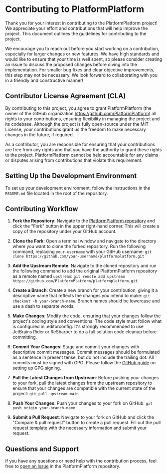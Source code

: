 # Contributing to PlatformPlatform

Thank you for your interest in contributing to the PlatformPlatform project! We appreciate your effort and contributions that will help improve the project. This document outlines the guidelines for contributing to the project.

We encourage you to reach out before you start working on a contribution, especially for larger changes or new features. We have high standards and would like to ensure that your time is well spent, so please consider creating an issue to discuss the proposed changes before diving into the implementation. For smaller bug fixes and clear objective improvements, this step may not be necessary. We look forward to collaborating with you in a friendly and constructive manner!


## Contributor License Agreement (CLA)

By contributing to this project, you agree to grant PlatformPlatform (the owner of the GitHub organization https://github.com/PlatformPlatform)
all rights to your contributions, ensuring flexibility in managing the project and its codebase. Although the project is fully open-source under the MIT License, your contributions grant us the freedom to make necessary changes in the future, if required.

As a contributor, you are responsible for ensuring that your contributions are free from any rights and that you have the authority to grant these rights to the project. PlatformPlatform cannot be held accountable for any claims or disputes arising from contributions that violate this requirement.


## Setting Up the Development Environment

To set up your development environment, follow the instructions in the `README.md` file located in the root of the repository.


## Contributing Workflow

1. **Fork the Repository**: Navigate to the [PlatformPlatform repository](https://github.com/PlatformPlatform/platformplatform) and click the "Fork" button in the upper right-hand corner. This will create a copy of the repository under your GitHub account.

2. **Clone the Fork**: Open a terminal window and navigate to the directory where you want to clone the forked repository. Run the following command, replacing `your-username` with your GitHub username: `git clone https://github.com/your-username/platformplatform.git`

3. **Add the Upstream Remote**: Navigate to the cloned repository and run the following command to add the original PlatformPlatform repository as a remote named `upstream`: `git remote add upstream https://github.com/PlatformPlatform/platformplatform.git`

4. **Create a Branch**: Create a new branch for your contribution, giving it a descriptive name that reflects the changes you intend to make: `git checkout -b your-branch-name`. Branch names should be lowercase and use a dash to separate words.

5. **Make Changes**: Modify the code, ensuring that your changes follow the project's coding style and conventions. The code style must follow what is configured in .editorconfig. It's strongly recommended to use JetBrains Rider or ReSharper to do a full solution code cleanup before committing.

6. **Commit Your Changes**: Stage and commit your changes with descriptive commit messages. Commit messages should be formulated as a sentence in present tense, but do not include the trailing dot. All commits must be signed with GPG. Please follow the [GitHub guide](https://docs.github.com/en/authentication/managing-commit-signature-verification) on setting up GPG signing.

7. **Pull the Latest Changes from Upstream**: Before pushing your changes to your fork, pull the latest changes from the upstream repository to ensure that your changes are compatible with the current state of the project: `git pull upstream main`

8. **Push Your Changes**: Push your changes to your fork on GitHub: `git push origin your-branch-name`

9. **Submit a Pull Request**: Navigate to your fork on GitHub and click the "Compare & pull request" button to create a pull request. Fill out the pull request template with the necessary information and submit your request.


## Questions and Support

If you have any questions or need help with the contribution process, feel free to [open an issue](https://github.com/PlatformPlatform/platformplatform/issues/new) in the PlatformPlatform repository.
